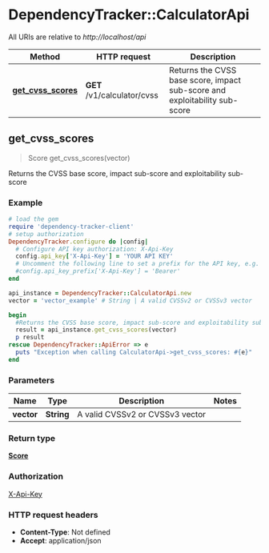 # DependencyTracker::CalculatorApi

All URIs are relative to *http://localhost/api*

Method | HTTP request | Description
------------- | ------------- | -------------
[**get_cvss_scores**](CalculatorApi.md#get_cvss_scores) | **GET** /v1/calculator/cvss | Returns the CVSS base score, impact sub-score and exploitability sub-score



## get_cvss_scores

> Score get_cvss_scores(vector)

Returns the CVSS base score, impact sub-score and exploitability sub-score

### Example

```ruby
# load the gem
require 'dependency-tracker-client'
# setup authorization
DependencyTracker.configure do |config|
  # Configure API key authorization: X-Api-Key
  config.api_key['X-Api-Key'] = 'YOUR API KEY'
  # Uncomment the following line to set a prefix for the API key, e.g. 'Bearer' (defaults to nil)
  #config.api_key_prefix['X-Api-Key'] = 'Bearer'
end

api_instance = DependencyTracker::CalculatorApi.new
vector = 'vector_example' # String | A valid CVSSv2 or CVSSv3 vector

begin
  #Returns the CVSS base score, impact sub-score and exploitability sub-score
  result = api_instance.get_cvss_scores(vector)
  p result
rescue DependencyTracker::ApiError => e
  puts "Exception when calling CalculatorApi->get_cvss_scores: #{e}"
end
```

### Parameters


Name | Type | Description  | Notes
------------- | ------------- | ------------- | -------------
 **vector** | **String**| A valid CVSSv2 or CVSSv3 vector | 

### Return type

[**Score**](Score.md)

### Authorization

[X-Api-Key](../README.md#X-Api-Key)

### HTTP request headers

- **Content-Type**: Not defined
- **Accept**: application/json


